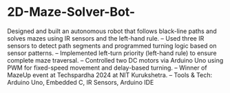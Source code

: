 # 2D-Maze-Solver-Bot-
Designed and built an autonomous robot that follows black-line paths and solves mazes using IR sensors and the left-hand rule.
– Used three IR sensors to detect path segments and programmed turning logic based on sensor patterns.
– Implemented left-turn priority (left-hand rule) to ensure complete maze traversal.
– Controlled two DC motors via Arduino Uno using PWM for fixed-speed movement and delay-based turning.
– Winner of MazeUp event at Techspardha 2024 at NIT Kurukshetra.
– Tools & Tech: Arduino Uno, Embedded C, IR Sensors, Arduino IDE
